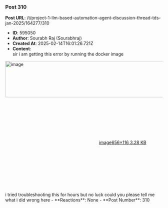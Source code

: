### Post 310
**Post URL**: /t/project-1-llm-based-automation-agent-discussion-thread-tds-jan-2025/164277/310
- **ID**: 595050
- **Author**: Sourabh Raj (Sourabhraj)
- **Created At**: 2025-02-14T16:01:26.721Z
- **Content**:  
  sir i am getting this error by running the docker image<br>
<div class="lightbox-wrapper"><a class="lightbox" href="https://europe1.discourse-cdn.com/flex013/uploads/iitm/original/3X/7/d/7d16a8ef3054bbd7db0999d3efcf5aaadae798d5.png" data-download-href="/uploads/short-url/hQAeppzCT6UMjxo679DbUO4hU8d.png?dl=1" title="image" rel="noopener nofollow ugc"><img src="https://europe1.discourse-cdn.com/flex013/uploads/iitm/original/3X/7/d/7d16a8ef3054bbd7db0999d3efcf5aaadae798d5.png" alt="image" data-base62-sha1="hQAeppzCT6UMjxo679DbUO4hU8d" width="656" height="116"><div class="meta"><svg class="fa d-icon d-icon-far-image svg-icon" aria-hidden="true"><use href="#far-image"></use></svg><span class="filename">image</span><span class="informations">656×116 3.28 KB</span><svg class="fa d-icon d-icon-discourse-expand svg-icon" aria-hidden="true"><use href="#discourse-expand"></use></svg></div></a></div>
i tried troubleshooting this for hours but no luck could you please tell me what i did wrong here
- **Reactions**: None
- **Post Number**: 310

